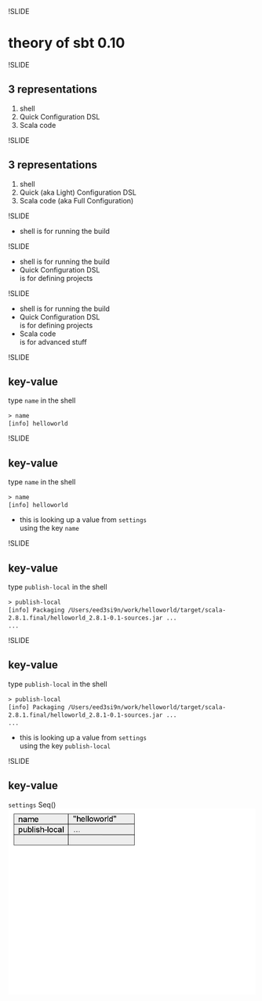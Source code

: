 !SLIDE
# theory of sbt 0.10

!SLIDE
## 3 representations
1. shell
2. Quick Configuration DSL
3. Scala code

!SLIDE
## 3 representations
1. shell
2. Quick (aka Light) Configuration DSL
3. Scala code (aka Full Configuration)

!SLIDE
- shell is for running the build

!SLIDE
- shell is for running the build
- Quick Configuration DSL <br>is for defining projects

!SLIDE
- shell is for running the build
- Quick Configuration DSL <br>is for defining projects
- Scala code <br>is for advanced stuff

!SLIDE
## key-value

type `name` in the shell

    > name
    [info] helloworld

!SLIDE
## key-value

type `name` in the shell

    > name
    [info] helloworld

- this is looking up a value from `settings`<br>using the key `name`

!SLIDE
## key-value

type `publish-local` in the shell

    > publish-local
    [info] Packaging /Users/eed3si9n/work/helloworld/target/scala-2.8.1.final/helloworld_2.8.1-0.1-sources.jar ...
    ...

!SLIDE
## key-value

type `publish-local` in the shell

    > publish-local
    [info] Packaging /Users/eed3si9n/work/helloworld/target/scala-2.8.1.final/helloworld_2.8.1-0.1-sources.jar ...
    ...

- this is looking up a value from `settings`<br>using the key `publish-local`

!SLIDE
## key-value
`settings` Seq()
![k-v](theory/sbt0.10k-v.png)

